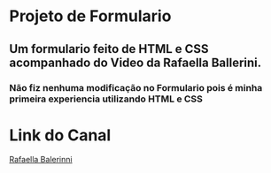 # Projeto de Formulario
## Um formulario feito de HTML e CSS acompanhado do Video da Rafaella Ballerini.
### Não fiz nenhuma modificação no Formulario pois é minha primeira experiencia utilizando HTML e CSS

# Link do Canal 
[Rafaella Balerinni](https://youtu.be/wwqOJ2o84S4)
